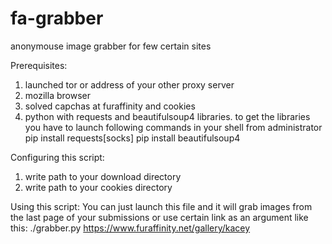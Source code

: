 # fa-grabber
anonymouse image grabber for few certain sites

Prerequisites:
1. launched tor or address of your other proxy server
2. mozilla browser
3. solved capchas at furaffinity and cookies
4. python with requests and beautifulsoup4 libraries. to get the libraries you have to launch following commands in your shell from administrator
    pip install requests[socks]
    pip install beautifulsoup4

Configuring this script:
1. write path to your download directory
2. write path to your cookies directory

Using this script:
  You can just launch this file and it will grab images from the last page of your submissions or use certain link as an argument like this:
    ./grabber.py https://www.furaffinity.net/gallery/kacey

